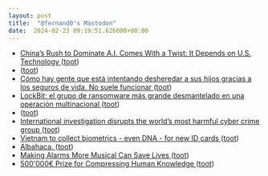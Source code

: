 ```yaml
---
layout: post
title:  "@fernand0's Mastodon"
date:  2024-02-23 09:19:51.626000+00:00
---
```

*  [China’s Rush to Dominate A.I. Comes With a Twist: It Depends on U.S. Technology ](https://www.nytimes.com/2024/02/21/technology/china-united-states-artificial-intelligence.htm) ([toot](https://mastodon.social/@fernand0/111980051931169347))
*  [ ](https://mastodon.social/users/fernand0/statuses/111979345295590104/activity) ([toot](https://mastodon.social/users/fernand0/statuses/111979345295590104/activity))
*  [Cómo hay gente que está intentando desheredar a sus hijos gracias a los seguros de vida. No suele funcionar  ](https://www.elblogsalmon.com/entorno/como-hay-gente-que-esta-intentando-desheredar-a-sus-hijos-gracias-a-seguros-vida-no-suele-funciona) ([toot](https://mastodon.social/@fernand0/111978384975719534))
*  [LockBit: el grupo de ransomware más grande desmantelado en una operación multinacional ](https://unaaldia.hispasec.com/2024/02/lockbit-el-grupo-de-ransomware-mas-gdesmantelado-en-una-operacion-multinacional.htm) ([toot](https://mastodon.social/@fernand0/111976632770999475))
*  [ ](https://mas.to/@purcola) ([toot](https://mastodon.social/@fernand0/111976628441055670))
*  [International investigation disrupts the world’s most harmful cyber crime group ](https://www.nationalcrimeagency.gov.uk/news/nca-leads-international-investigation-targeting-worlds-most-harmful-ransomware-grou) ([toot](https://mastodon.social/@fernand0/111976225268154639))
*  [Vietnam to collect biometrics - even DNA - for new ID cards ](https://www.theregister.com/2024/02/20/vietnam_id_cards_dna) ([toot](https://mastodon.social/@fernand0/111976101207301264))
*  [Albahaca. ](https://avecesunafoto.wordpress.com/2024/02/22/albahaca-7) ([toot](https://mastodon.social/@fernand0/111976005526666318))
*  [Making Alarms More Musical Can Save Lives ](https://www.scientificamerican.com/article/making-alarms-more-musical-can-save-lives) ([toot](https://mastodon.social/@fernand0/111975763886072704))
*  [500'000€ Prize for Compressing Human Knowledge ](http://prize.hutter1.net) ([toot](https://mastodon.social/@fernand0/111975660428547264))

